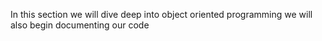 In this section we will dive deep into object oriented programming
we will also begin documenting our code
